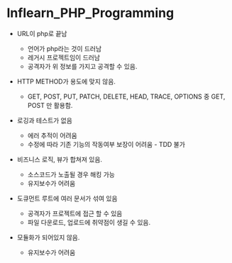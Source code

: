 # Inflearn_PHP_Programming

* URL이 php로 끝남
  * 언어가 php라는 것이 드러남
  * 레거시 프로젝트임이 드러남
  * 공격자가 위 정보를 가지고 공격할 수 있음.
* HTTP METHOD가 용도에 맞지 않음.
  * GET, POST, PUT, PATCH, DELETE, HEAD, TRACE, OPTIONS 중 GET, POST 만 활용함.
* 로깅과 테스트가 없음
  * 에러 추적이 어려움
  * 수정에 따라 기존 기능의 작동여부 보장이 어려움 - TDD 불가



* 비즈니스 로직, 뷰가 합쳐져 있음.
  * 소스코드가 노출될 경우 해킹 가능
  * 유지보수가 어려움
* 도큐먼트 루트에 여러 문서가 섞여 있음
  * 공격자가 프로젝트에 접근 할 수 있음
  * 파일 다운로드, 업로드에 취약점이 생길 수 있음.
* 모듈화가 되어있지 않음.
  * 유지보수가 어려움